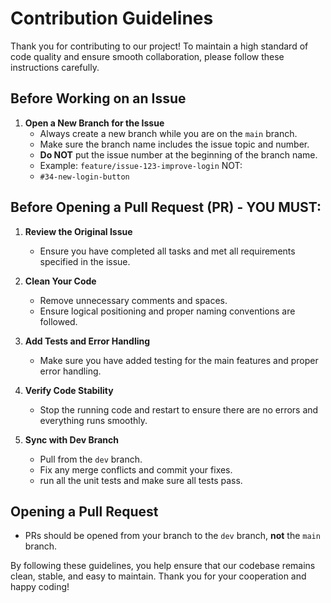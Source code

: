 # Contribution Guidelines

Thank you for contributing to our project! To maintain a high standard of code quality and ensure smooth collaboration, please follow these instructions carefully.

## Before Working on an Issue

1. **Open a New Branch for the Issue**
   - Always create a new branch while you are on the `main` branch.
   - Make sure the branch name includes the issue topic and number.
   - **Do NOT** put the issue number at the beginning of the branch name.
   - Example: `feature/issue-123-improve-login`
   NOT:
   - `#34-new-login-button`

## Before Opening a Pull Request (PR) - YOU MUST:

1. **Review the Original Issue**
   - Ensure you have completed all tasks and met all requirements specified in the issue.

2. **Clean Your Code**
   - Remove unnecessary comments and spaces.
   - Ensure logical positioning and proper naming conventions are followed.

3. **Add Tests and Error Handling**
   - Make sure you have added testing for the main features and proper error handling.

4. **Verify Code Stability**
   - Stop the running code and restart to ensure there are no errors and everything runs smoothly.

5. **Sync with Dev Branch**
   - Pull from the `dev` branch.
   - Fix any merge conflicts and commit your fixes.
   - run all the unit tests and make sure all tests pass.


## Opening a Pull Request

- PRs should be opened from your branch to the `dev` branch, **not** the `main` branch.

By following these guidelines, you help ensure that our codebase remains clean, stable, and easy to maintain. Thank you for your cooperation and happy coding!
